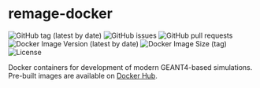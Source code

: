# remage-docker

![GitHub tag (latest by date)](https://img.shields.io/github/v/tag/gipert/remage-docker?logo=git)
![GitHub issues](https://img.shields.io/github/issues/gipert/remage-docker?logo=github)
![GitHub pull requests](https://img.shields.io/github/issues-pr/gipert/remage-docker?logo=github)
![Docker Image Version (latest by date)](https://img.shields.io/docker/v/gipert/remage-base?logo=docker)
![Docker Image Size (tag)](https://img.shields.io/docker/image-size/gipert/remage-base/latest?logo=docker)
![License](https://img.shields.io/github/license/gipert/remage-docker)

Docker containers for development of modern GEANT4-based simulations.
Pre-built images are available on [Docker Hub](https://hub.docker.com/r/gipert/remage-base).
